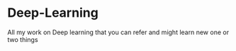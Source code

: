 # Deep-Learning
All my work on Deep learning that you can refer and might learn new one or two things
